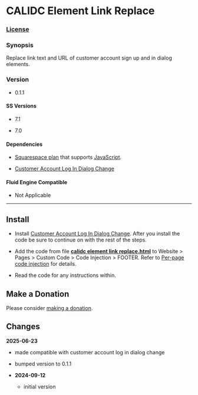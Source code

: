 # CALIDC Element Link Replace

### [License][1]

### Synopsis

Replace link text and URL of customer account sign up and in dialog elements.

### Version

  * 0.1.1

#### SS Versions

  * 7.1
  
  * 7.0

#### Dependencies

  * [Squarespace plan][2] that supports [JavaScript][3].
  
  * [Customer Account Log In Dialog Change][4]

#### Fluid Engine Compatible

  * Not Applicable

---

## Install

* Install [Customer Account Log In Dialog Change][5]. After you install the code
  be sure to continue on with the rest of the steps.
  
* Add the code from file **[calidc element link replace.html][6]** to Website >
  Pages > Custom Code > Code Injection > FOOTER. Refer to [Per-page code
  injection][7] for details.
  
* Read the code for any instructions within.

## Make a Donation

Please consider [making a donation][8].

## Changes

**2025-06-23**

  * made compatible with customer account log in dialog change
  * bumped version to 0.1.1
  
* **2024-09-12**

  * initial version

[1]: https://github.com/tomsWebConsulting/twcsl/blob/main/LICENSE.txt#L1
[2]: https://www.squarespace.com/pricing
[3]: https://en.wikipedia.org/wiki/JavaScript
[4]: https://github.com/tomsWebConsulting/twcsl/tree/main/Element/Customer%20Account/Log%20In%20Dialog/Customer%20Account%20Log%20In%20Dialog%20Change
[5]: https://github.com/tomsWebConsulting/twcsl/tree/main/Element/Customer%20Account/Log%20In%20Dialog/Customer%20Account%20Log%20In%20Dialog%20Change#customer-account-log-in-dialog-change
[6]: calidc%20element%20link%20replace.html#L1
[7]: https://support.squarespace.com/hc/en-us/articles/205815908-Using-code-injection#toc-add-code-to-code-injection
[8]: https://github.com/tomsWebConsulting/twcsl#make-a-donation
